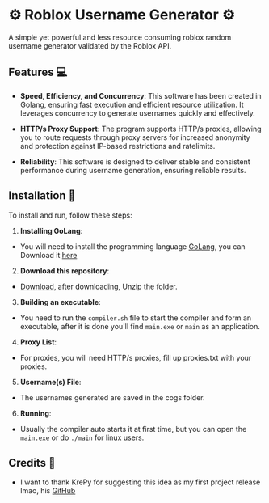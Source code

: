 # ⚙️ Roblox Username Generator ⚙️

A simple yet powerful and less resource consuming roblox random username generator validated by the Roblox API.

## Features 💻

- **Speed, Efficiency, and Concurrency**: This software has been created in Golang, ensuring fast execution and efficient resource utilization. It leverages concurrency to generate usernames quickly and effectively.

- **HTTP/s Proxy Support**: The program supports HTTP/s proxies, allowing you to route requests through proxy servers for increased anonymity and protection against IP-based restrictions and ratelimits.

- **Reliability**: This software is designed to deliver stable and consistent performance during username generation, ensuring reliable results.

## Installation 🔌

To install and run, follow these steps:

1. **Installing GoLang**:

- You will need to install the programming language [GoLang](https://go.dev/), you can Download it [here](https://go.dev/doc/install)

2. **Download this repository**:

- [Download](https://github.com/novak5712/roblox-username-gen/archive/refs/heads/main.zip), after downloading, Unzip the folder.

3. **Building an executable**:

- You need to run the `compiler.sh` file to start the compiler and form an executable, after it is done you'll find `main.exe` or `main` as an application.

4. **Proxy List**: 

- For proxies, you will need HTTP/s proxies, fill up proxies.txt with your proxies.

5. **Username(s) File**:

- The usernames generated are saved in the cogs folder.

6. **Running**:

- Usually the compiler auto starts it at first time, but you can open the `main.exe` or do `./main` for linux users.

## Credits 🥇

- I want to thank KrePy for suggesting this idea as my first project release lmao, his [GitHub](https://github.com/KrePy)


